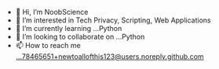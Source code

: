 - 👋 Hi, I’m NoobScience
- 👀 I’m interested in Tech Privacy, Scripting, Web Applications
- 🌱 I’m currently learning ...Python
- 💞️ I’m looking to collaborate on ...Python
- 📫 How to reach me ...78465651+newtoallofthis123@users.noreply.github.com

<!---
newtoallofthis123/newtoallofthis123 is a ✨ special ✨ repository because its `README.md` (this file) appears on your GitHub profile.
You can click the Preview link to take a look at your changes.
--->

